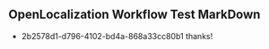 ## OpenLocalization Workflow Test MarkDown
* 2b2578d1-d796-4102-bd4a-868a33cc80b1 
thanks!<!--HONumber=Feb16_HO5-->
